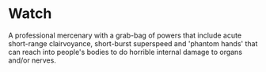 # Watch
A professional mercenary with a grab-bag of powers that include acute short-range clairvoyance, short-burst superspeed and 'phantom hands' that can reach into people's bodies to do horrible internal damage to organs and/or nerves.
